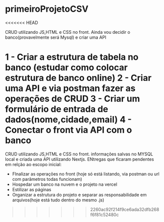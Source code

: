 # primeiroProjetoCSV
<<<<<<< HEAD

CRUD utilizando JS,HTML e CSS no front. Ainda vou decidir o banco(provavelmente será Mysql) e criar uma API

1 - Criar a estrutura de tabela no banco (estudar como colocar estrutura de banco online)
2 - Criar uma API e via postman fazer as operações de CRUD
3 - Criar um formulário de entrada de dados(nome,cidade,email)
4 - Conectar o front via API com o banco
=======
CRUD utilizando JS,HTML e CSS no front. informações salvas no MYSQL local e criada uma API utilizando Nextjs. ENtregas que ficaram pendentes em relção ao escopo inicial:
- FInalizar as operações no front (hoje só está listando, via postman ou url com parâmetros todas funcionam)
- Hospedar um banco na nuvem e o projeto na vercel  
- Estilizar as páginas
- Organizar a estrutura do projeto e separar as responsabilidade em arquivos(hoje está tudo dentro do mesmo .js)
>>>>>>> 2260ac92f214f9ce6ada32dfb268f6f81c52480c
